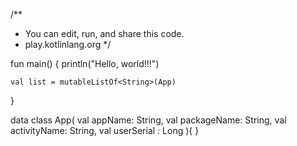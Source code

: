 
/**
 * You can edit, run, and share this code. 
 * play.kotlinlang.org 
 */

fun main() {
    println("Hello, world!!!")

    val list = mutableListOf<String>(App)
}

data class App(
        val appName: String,
        val packageName: String,
        val activityName: String,
        val userSerial : Long
){
 }


